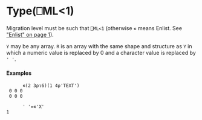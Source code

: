 




<h1 class="heading"><span class="name">Type</span><span class="command">(⎕ML<1)</span></h1>

Migration level must be such that `⎕ML<1` (otherwise `∊` means Enlist. See ["Enlist" on page 1](../non-scalar-monadic-structural-functions/enlist.md)).


`Y` may be any array.  `R` is an array with the same shape and structure as `Y` in which a numeric value is replaced by 0 and a character value is replaced by `' '`.

#### Examples
```apl
      ∊(2 3⍴⍳6)(1 4⍴'TEXT')
 0 0 0
 0 0 0
 
      ' '=∊'X'
1
```



